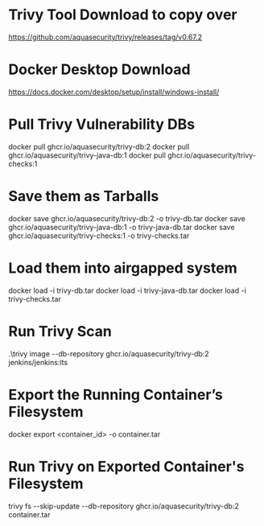 # Trivy Tool Download to copy over
https://github.com/aquasecurity/trivy/releases/tag/v0.67.2

# Docker Desktop Download
https://docs.docker.com/desktop/setup/install/windows-install/

# Pull Trivy Vulnerability DBs
docker pull ghcr.io/aquasecurity/trivy-db:2
docker pull ghcr.io/aquasecurity/trivy-java-db:1
docker pull ghcr.io/aquasecurity/trivy-checks:1

# Save them as Tarballs
docker save ghcr.io/aquasecurity/trivy-db:2 -o trivy-db.tar
docker save ghcr.io/aquasecurity/trivy-java-db:1 -o trivy-java-db.tar
docker save ghcr.io/aquasecurity/trivy-checks:1 -o trivy-checks.tar

# Load them into airgapped system
docker load -i trivy-db.tar
docker load -i trivy-java-db.tar
docker load -i trivy-checks.tar

# Run Trivy Scan
.\trivy image --db-repository ghcr.io/aquasecurity/trivy-db:2 jenkins/jenkins:lts

# Export the Running Container’s Filesystem
docker export <container_id> -o container.tar

# Run Trivy on Exported Container's Filesystem
trivy fs --skip-update --db-repository ghcr.io/aquasecurity/trivy-db:2 container.tar

